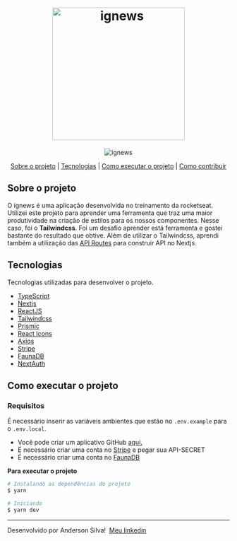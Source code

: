 <h1 align="center">
  <img width=300 alt="ignews" src="https://res.cloudinary.com/drsxhihfr/image/upload/v1619467768/images/logo_xakxin.svg" />
</h1>

<p align="center">
  <img alt="ignews" src="https://res.cloudinary.com/drsxhihfr/image/upload/v1619468682/images/project_dtf0l3.png" />
</p>

<p align="center">
  <a href="#sobre-o-projeto">Sobre o projeto</a>
  |
  <a href="#tecnologias">Tecnologias</a>
  |
  <a href="#como-executar-o-projeto">Como executar o projeto</a>
  |
  <a href="#como-contribuir">Como contribuir</a>
</p>

## Sobre o projeto

O ignews é uma aplicação desenvolvida no treinamento da rocketseat. Utilizei este projeto para aprender uma ferramenta que traz uma maior produtividade na criação de estilos para os nossos componentes. Nesse caso, foi o **Tailwindcss**. Foi um desafio aprender está ferramenta e gostei bastante do resultado que obtive. Além de utilizar o Tailwindcss, aprendi também a utilização das [API Routes](https://nextjs.org/docs/api-routes/introduction) para construir API no Nextjs. 

## Tecnologias

Tecnologias utilizadas para desenvolver o projeto.

- [TypeScript](https://www.typescriptlang.org/)
- [Nextjs](https://nextjs.org/)
- [ReactJS](https://reactjs.org/)
- [Tailwindcss](https://tailwindcss.com/)
- [Prismic](https://prismic.io/)
- [React Icons](https://react-icons.netlify.com/#/)
- [Axios](https://github.com/axios/axios)
- [Stripe](https://stripe.com/br)
- [FaunaDB](https://fauna.com/)
- [NextAuth](https://next-auth.js.org/)

## Como executar o projeto

### Requisitos

É necessário inserir as variáveis ambientes que estão no `.env.example` para o `.env.local`.

- Você pode criar um aplicativo GitHub [aqui.](https://docs.github.com/pt/developers/apps/building-github-apps)
- É necessário criar uma conta no [Stripe](https://stripe.com/br) e pegar sua API-SECRET
- É necessário criar uma conta no [FaunaDB](https://fauna.com/)

**Para executar o projeto**

```bash
# Instalando as dependências do projeto
$ yarn

# Iniciando
$ yarn dev
```


---

Desenvolvido por Anderson Silva! &nbsp;[Meu linkedin](https://www.linkedin.com/in/anderson-silva-3a3883188/)